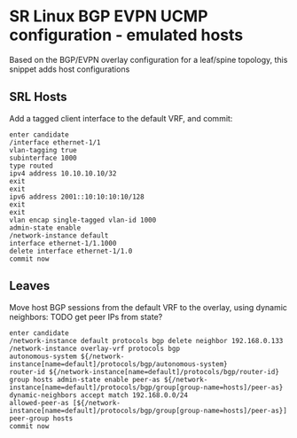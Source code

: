 # SR Linux BGP EVPN UCMP configuration - emulated hosts

Based on the BGP/EVPN overlay configuration for a leaf/spine topology, this snippet adds host configurations

## SRL Hosts

Add a tagged client interface to the default VRF, and commit:
```
enter candidate
/interface ethernet-1/1
vlan-tagging true
subinterface 1000
type routed
ipv4 address 10.10.10.10/32
exit
exit
ipv6 address 2001::10:10:10:10/128
exit
exit
vlan encap single-tagged vlan-id 1000
admin-state enable
/network-instance default
interface ethernet-1/1.1000
delete interface ethernet-1/1.0
commit now
```

## Leaves

Move host BGP sessions from the default VRF to the overlay, using dynamic neighbors: TODO get peer IPs from state?
```
enter candidate
/network-instance default protocols bgp delete neighbor 192.168.0.133
/network-instance overlay-vrf protocols bgp 
autonomous-system ${/network-instance[name=default]/protocols/bgp/autonomous-system}
router-id ${/network-instance[name=default]/protocols/bgp/router-id}
group hosts admin-state enable peer-as ${/network-instance[name=default]/protocols/bgp/group[group-name=hosts]/peer-as}
dynamic-neighbors accept match 192.168.0.0/24 
allowed-peer-as [${/network-instance[name=default]/protocols/bgp/group[group-name=hosts]/peer-as}] 
peer-group hosts
commit now
```

